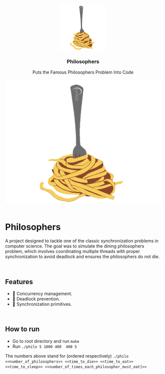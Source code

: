 <div align="center">
<a href="https://github.com/hadi14250">
    <img src="github_gifs/spagheti.gif" alt="spaghetti gif" width="150" height="150">
  </a>
  <h3 align="center">Philosophers</h3>
  Puts the Famous Philosophers Problem Into Code
  <br>
  <br>
</div>

<div align="center">
<a href="https://github.com/hadi14250">
    <img src="github_gifs/spagheti.gif" alt="philo gif"  width="600" height="400">
  </a>


</div>

<br>

# Philosophers

A project designed to tackle one of the classic synchronization problems in computer science. The goal was to simulate the dining philosophers problem, which involves coordinating multiple threads with proper synchronization to avoid deadlock and ensures the philosophers do not die.

<br>

## Features

  - 🔄 Concurrency management.
  - 🚦 Deadlock prevention.
  - 🧩 Synchronization primitives.

<br>

## How to run

- Go to root directory and run `make`
- Run `./philo 5 1000 400  400 5`

The numbers above stand for (ordered respectively) `./philo <<number_of_philosophers>> <<time_to_die>> <<time_to_eat>> <<time_to_sleep>> <<number_of_times_each_philosopher_must_eat]>>`

<br>

